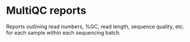 # MultiQC reports

Reports outlining read numbers, %GC, read length, sequence quality, etc. for each sample within each sequencing batch. 
